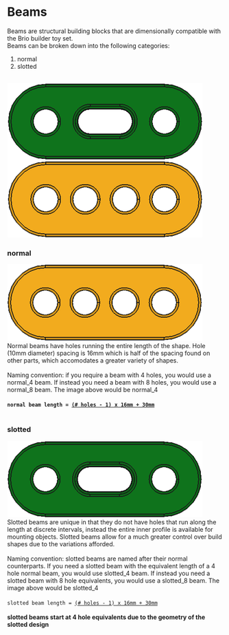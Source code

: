 <h1><b>Beams</b></h1>
Beams are structural building blocks that are dimensionally compatible with the Brio builder toy set.<br>
Beams can be broken down into the following categories:
<ol>
  <li>normal</li>
  <li>slotted</li>
</ol><br>
<img src="https://github.com/jbuck2005/brio_compatible_builder_series/blob/master/stl_files/beams/beams.png">
<br>
<b><h3>normal</h3></b><img src="https://github.com/jbuck2005/brio_compatible_builder_series/blob/master/stl_files/beams/normal_4.png"><br>
Normal beams have holes running the entire length of the shape. Hole (10mm diameter) spacing is 16mm which is half of the spacing found on other parts, which accomodates a greater variety of shapes.<br>
<br>Naming convention: if you require a beam with 4 holes, you would use a normal_4 beam. If instead you need a beam with 8 holes, you would use a normal_8 beam. The image above would be normal_4<br>
<b><br><code>normal beam length = <a href="https://github.com/jbuck2005/brio_compatible_builder_series/blob/master/brio_builder_set-dimensions.csv">(# holes - 1) x 16mm + 30mm</a></code></b><br>
<br>
<b><h3>slotted</h3></b><img src="https://github.com/jbuck2005/brio_compatible_builder_series/blob/master/stl_files/beams/slotted_4.png"><br>
Slotted beams are unique in that they do not have holes that run along the length at discrete intervals, instead the entire inner profile is available for mounting objects. Slotted beams allow for a much greater control over build shapes due to the variations afforded.<br>
<br>Naming convention: slotted beams are named after their normal counterparts. If you need a slotted beam with the equivalent length of a 4 hole normal beam, you would use slotted_4 beam. If instead you need a slotted beam with 8 hole equivalents, you would use a slotted_8 beam. The image above would be slotted_4<br>
<br><code>slotted beam length = <a href="https://github.com/jbuck2005/brio_compatible_builder_series/blob/master/brio_builder_set-dimensions.csv">(# holes - 1) x 16mm + 30mm</a></code><br>
<br><b>slotted beams start at 4 hole equivalents due to the geometry of the slotted design</b>
<br>
